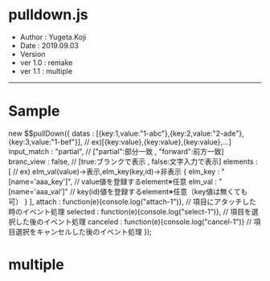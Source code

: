 pulldown.js
==
- Author : Yugeta.Koji
- Date   : 2019.09.03
- Version
- ver 1.0 : remake
- ver 1.1 : multiple
---

# Sample

new $$pullDown({
  datas    : [{key:1,value:"1-abc"},{key:2,value:"2-ade"},{key:3,value:"1-bef"}],  // ex)[{key:value},{key:value},{key:value},...]
  input_match : "partial",  // ["partial":部分一致 , "forward":前方一致]
  branc_view  : false,       // [true:ブランクで表示 , false:文字入力で表示]
  elements : [    // ex) elm_val(value)->表示,elm_key(key,id)->非表示
    {
      elm_key : "[name='aaa_key']", // value値を登録するelement※任意
      elm_val : "[name='aaa_val']"  // key(id)値を登録するelement※任意（key値は無くても可） 
    } 
  ],
  attach   : function(e){console.log("attach-1")},  // 項目にアタッチした時のイベント処理
  selected : function(e){console.log("select-1")},  // 項目を選択した後のイベント処理
  canceled : function(e){console.log("cancel-1")}   // 項目選択をキャンセルした後のイベント処理
});
 

# multiple

